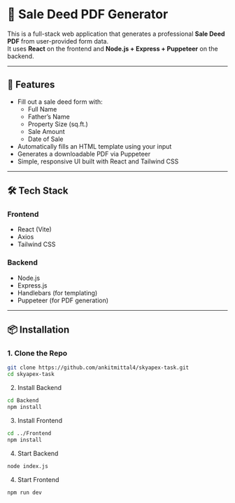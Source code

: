 # 🧾 Sale Deed PDF Generator

This is a full-stack web application that generates a professional **Sale Deed PDF** from user-provided form data.  
It uses **React** on the frontend and **Node.js + Express + Puppeteer** on the backend.

---

## 📸 Features

- Fill out a sale deed form with:
  - Full Name
  - Father’s Name
  - Property Size (sq.ft.)
  - Sale Amount
  - Date of Sale
- Automatically fills an HTML template using your input
- Generates a downloadable PDF via Puppeteer
- Simple, responsive UI built with React and Tailwind CSS

---

## 🛠 Tech Stack

### Frontend

- React (Vite)
- Axios
- Tailwind CSS

### Backend

- Node.js
- Express.js
- Handlebars (for templating)
- Puppeteer (for PDF generation)


---

## 📦 Installation

### 1. Clone the Repo

```bash
git clone https://github.com/ankitmittal4/skyapex-task.git
cd skyapex-task
```

2. Install Backend

```bash
cd Backend
npm install
```

3. Install Frontend

```bash
cd ../Frontend
npm install
```

4. Start Backend

```bash
node index.js
```

4. Start Frontend

```bash
npm run dev
```




